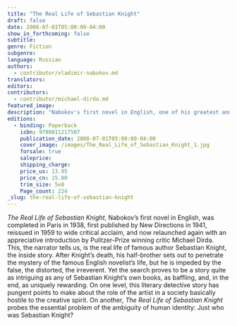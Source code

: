```yaml
---
title: "The Real Life of Sebastian Knight"
draft: false
date: 2008-07-01T05:00:00-04:00
show_in_forthcoming: false
subtitle:
genre: Fiction
subgenre:
language: Russian
authors:
  - contributor/vladimir-nabokov.md
translators:
editors:
contributors:
  - contributor/michael-dirda.md
featured_image:
description: "Nabokov's first novel in English, one of his greatest and most overlooked "
editions:
  - binding: Paperback
    isbn: 9780811217507
    publication_date: 2008-07-01T05:00:00-04:00
    cover_image: /images/The_Real_Life_of_Sebastian_Knight_1.jpg
    forsale: true
    saleprice:
    shipping_charge:
    price_us: 13.95
    price_cn: 15.00
    trim_size: 5x8
    Page_count: 224
_slug: the-real-life-of-sebastian-knight
---
```


_The Real Life of Sebastian Knight_, Nabokov’s first novel in English, was completed in Paris in 1938, first published by New Directions in 1941, reissued in 1959 to wide critical acclaim, and now relaunched again with an appreciative introduction by Pulitzer-Prize winning critic Michael Dirda. This, the narrator tells us, is the real life of famous author Sebastian Knight, the inside story. After Knight’s death, his half-brother sets out to penetrate the mystery of the famous English novelist’s life, but he is impeded by the false, the distorted, the irreverent. Yet the search proves to be a story quite as intriguing as any of Sebastian Knight’s own books, as baffling, and, in the end, as uniquely rewarding. On one level, this literary detective story has pungent points to make about the role of the artist in a society basically hostile to the creative spirit. On another, _The Real Life of Sebastian Knight_ probes the essential problem of the ambiguity of human identity: Just who was Sebastian Knight?

